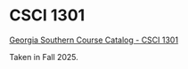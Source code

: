 # CSCI 1301

[Georgia Southern Course Catalog - CSCI 1301](https://catalogs.georgiasouthern.edu/preview_course_nopop.php?catoid=15&coid=112044&print)

Taken in Fall 2025.

